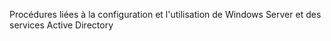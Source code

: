 Procédures liées à la configuration et l'utilisation de Windows Server et des services Active Directory
